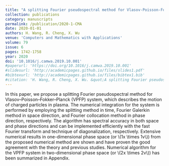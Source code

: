 ```yaml
---
title: "A splitting Fourier pseudospectral method for Vlasov-Poisson-Fokker-Planck system"
collection: publications
category: manuscripts
permalink: /publication/2020-1-CMA
date: 2020-01-01
authors: H. Wang, R. Cheng, X. Wu
venue: 'Computers and Mathematics with Applications'
volume: 79
issue: 6
pages: 1742-1758
year: 2020
doi: '10.1016/j.camwa.2019.10.001'
#paperurl: 'https://doi.org/10.1016/j.camwa.2019.10.001'
#slidesurl: 'http://academicpages.github.io/files/slides1.pdf'
#bibtexurl: 'http://academicpages.github.io/files/bibtex1.bib'
#citation: 'H. Wang, R. Cheng, X. Wu. &quot;A splitting Fourier pseudospectral method for Vlasov-Poisson-Fokker-Planck system.&quot; <i>Computers and Mathematics with Applications</i>. 79(6), 1742-1758, 2020. https://doi.org/10.1016/j.camwa.2019.10.001'
---
```


In this paper, we propose a splitting Fourier pseudospectral method for Vlasov–Poisson–Fokker–Planck (VPFP) system, which describes the motion of charged particles in plasma. The numerical integration for the system is performed by employing the splitting method in time, Fourier Galerkin method in space direction, and Fourier collocation method in phase direction, respectively. The algorithm has spectral accuracy in both space and phase directions and can be implemented efficiently with the fast Fourier transform and technique of diagonalization, respectively. Extensive numerical results in one-dimensional phase space (or \\(1x \times 1v\\)) from the proposed numerical method are shown and have proven the good agreement with the theory and previous studies. Numerical algorithm for the VPFP system in two-dimensional phase space (or \\(2x \times 2v\\)) has been summarized in Appendix.
